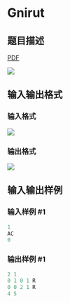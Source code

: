 # Gnirut

## 题目描述

[problemUrl]: https://uva.onlinejudge.org/index.php?option=com_onlinejudge&Itemid=8&category=117&page=show_problem&problem=2759

[PDF](https://uva.onlinejudge.org/external/117/p11712.pdf)

![](https://cdn.luogu.com.cn/upload/vjudge_pic/UVA11712/8ce0d59107163a77f317af2e9346d80a6b330fcd.png)

## 输入输出格式

### 输入格式

![](https://cdn.luogu.com.cn/upload/vjudge_pic/UVA11712/10a6de57b1e6a5057acce0e48a95386609e6cf07.png)

### 输出格式

![](https://cdn.luogu.com.cn/upload/vjudge_pic/UVA11712/f0da2aff32bc017a44aecc94484db532816c6ef6.png)

## 输入输出样例

### 输入样例 #1

```cpp
1
AC
0
```


### 输出样例 #1

```cpp
2 1
0 1 0 1 R
0 0 2 1 R
4 5
```


